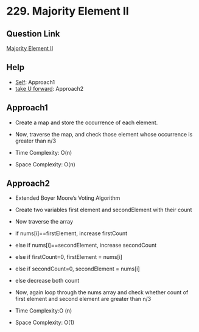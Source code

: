 
# 229. Majority Element II


## Question Link

[Majority Element II](https://leetcode.com/problems/majority-element-ii/)

## Help

- [Self](#): Approach1
- [take U forward](https://www.youtube.com/watch?v=yDbkQd9t2ig): Approach2


## Approach1

- Create a map and store the occurrence of each element.

- Now, traverse the map, and check those element whose occurrence is greater than n/3

- Time Complexity: O(n)

- Space Complexity: O(n)

## Approach2

- Extended Boyer Moore’s Voting Algorithm

- Create two variables first element and secondElement with their count

- Now traverse the array

- if nums[i]==firstElement, increase firstCount

- else if nums[i]==secondElement, increase secondCount

- else if firstCount=0, firstElement = nums[i]

- else if secondCount=0, secondElement = nums[i]

- else decrease both count

- Now, again loop through the nums array and check whether count of first element and second element are greater than n/3

- Time Complexity:O (n)

- Space Complexity: O(1)



